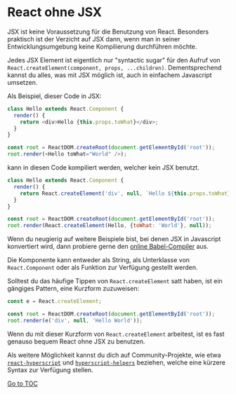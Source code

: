 
# React ohne JSX


JSX ist keine Voraussetzung für die Benutzung von React. Besonders praktisch ist der Verzicht auf JSX dann, wenn man in seiner Entwicklungsumgebung keine Kompilierung durchführen möchte.

Jedes JSX Element ist eigentlich nur "syntactic sugar" für den Aufruf von `React.createElement(component, props, ...children)`. Dementsprechend kannst du alles, was mit JSX möglich ist, auch in einfachem Javascript umsetzen.

Als Beispiel, dieser Code in JSX:

```js
class Hello extends React.Component {
  render() {
    return <div>Hello {this.props.toWhat}</div>;
  }
}

const root = ReactDOM.createRoot(document.getElementById('root'));
root.render(<Hello toWhat="World" />);
```

kann in diesen Code kompiliert werden, welcher kein JSX benutzt.

```js
class Hello extends React.Component {
  render() {
    return React.createElement('div', null, `Hello ${this.props.toWhat}`);
  }
}

const root = ReactDOM.createRoot(document.getElementById('root'));
root.render(React.createElement(Hello, {toWhat: 'World'}, null));
```

Wenn du neugierig auf weitere Beispiele bist, bei denen JSX in Javascript konvertiert wird, dann probiere gerne den [online Babel-Compiler](babel://jsx-simple-example) aus.

Die Komponente kann entweder als String, als Unterklasse von `React.Component` oder als Funktion zur Verfügung gestellt werden.

Solltest du das häufige Tippen von `React.createElement` satt haben, ist ein gängiges Pattern, eine Kurzform zuzuweisen: 

```js
const e = React.createElement;

const root = ReactDOM.createRoot(document.getElementById('root'));
root.render(e('div', null, 'Hello World'));
```

Wenn du mit dieser Kurzform von `React.createElement` arbeitest, ist es fast genauso bequem React ohne JSX zu benutzen.

Als weitere Möglichkeit kannst du dich auf Community-Projekte, wie etwa [`react-hyperscript`](https://github.com/mlmorg/react-hyperscript) und [`hyperscript-helpers`](https://github.com/ohanhi/hyperscript-helpers) beziehen, welche eine kürzere Syntax zur Verfügung stellen. 

<span style="float: footnote;"><a href="./index.html#toc">Go to TOC</a></span>
